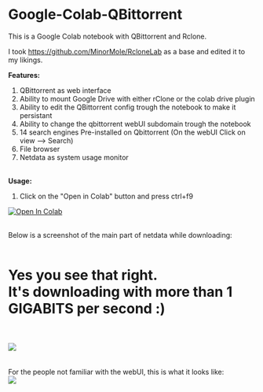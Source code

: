 # Google-Colab-QBittorrent

This is a Google Colab notebook with QBittorrent and Rclone.

I took https://github.com/MinorMole/RcloneLab as a base and edited it to my likings.


<b>Features:</b>
1. QBittorrent as web interface
2. Ability to mount Google Drive with either rClone or the colab drive plugin
3. Ability to edit the QBittorrent config trough the notebook to make it persistant
4. Ability to change the qbittorrent webUI subdomain trough the notebook
4. 14 search engines Pre-installed on Qbittorrent (On the webUI Click on view --> Search)
5. File browser
6. Netdata as system usage monitor 



<br><b>Usage:</b>
1. Click on the "Open in Colab" button and press ctrl+f9

<a href="https://colab.research.google.com/github/thim0o/Google-Colab-QBittorrent/blob/master/Qbitt.ipynb" target="_parent\"><img src="https://colab.research.google.com/assets/colab-badge.svg" alt="Open In Colab"/></a>



<br>
Below is a screenshot of the main part of netdata while downloading:
<br>
<br>

<h1><b>Yes you see that right. <br>
It's downloading with more than 1 GIGABITS per second :)</b></h1>

<br>
<br>

<img src="https://cdn.discordapp.com/attachments/565808099680714774/599906860249907200/unknown.png">
<br><br><br>
For the people not familiar with the webUI, this is what it looks like:<br>
<img src="https://i.snag.gy/ZAg2PS.jpg">

